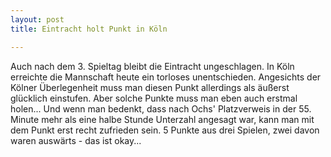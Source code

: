 ```yaml
---
layout: post
title: Eintracht holt Punkt in Köln

---
```


Auch nach dem 3. Spieltag bleibt die Eintracht ungeschlagen. In Köln erreichte die Mannschaft heute ein torloses unentschieden. Angesichts der Kölner Überlegenheit muss man diesen Punkt allerdings als äußerst glücklich einstufen. Aber solche Punkte muss man eben auch erstmal holen... Und wenn man bedenkt, dass nach Ochs' Platzverweis in der 55. Minute mehr als eine halbe Stunde Unterzahl angesagt war, kann man mit dem Punkt erst recht zufrieden sein. 5 Punkte aus drei Spielen, zwei davon waren auswärts - das ist okay...


